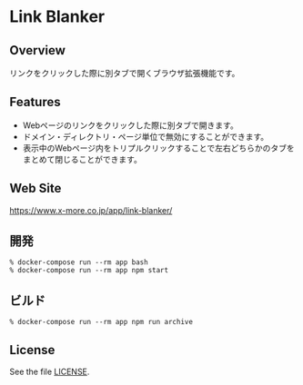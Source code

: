 # Link Blanker

## Overview

リンクをクリックした際に別タブで開くブラウザ拡張機能です。

## Features

* Webページのリンクをクリックした際に別タブで開きます。
* ドメイン・ディレクトリ・ページ単位で無効にすることができます。
* 表示中のWebページ内をトリプルクリックすることで左右どちらかのタブをまとめて閉じることができます。

## Web Site

<https://www.x-more.co.jp/app/link-blanker/>

## 開発

```
% docker-compose run --rm app bash
% docker-compose run --rm app npm start
```

## ビルド

```
% docker-compose run --rm app npm run archive
```

License
----------
See the file [LICENSE](./LICENSE "LICENSE").
